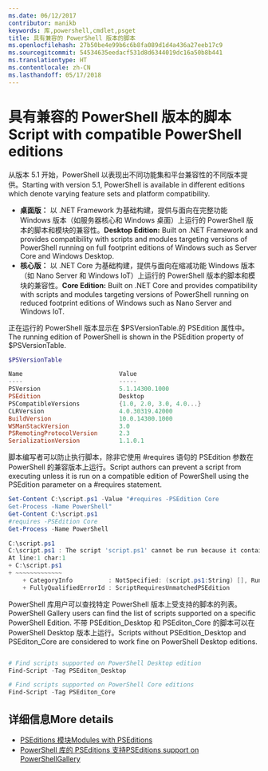 ```yaml
---
ms.date: 06/12/2017
contributor: manikb
keywords: 库,powershell,cmdlet,psget
title: 具有兼容的 PowerShell 版本的脚本
ms.openlocfilehash: 27b50be4e99b6c6b8fa089d1d4a436a27eeb17c9
ms.sourcegitcommit: 54534635eedacf531d8d6344019dc16a50b8b441
ms.translationtype: HT
ms.contentlocale: zh-CN
ms.lasthandoff: 05/17/2018
---
```

# <a name="script-with-compatible-powershell-editions"></a><span data-ttu-id="93be3-103">具有兼容的 PowerShell 版本的脚本</span><span class="sxs-lookup"><span data-stu-id="93be3-103">Script with compatible PowerShell editions</span></span>

<span data-ttu-id="93be3-104">从版本 5.1 开始，PowerShell 以表现出不同功能集和平台兼容性的不同版本提供。</span><span class="sxs-lookup"><span data-stu-id="93be3-104">Starting with version 5.1, PowerShell is available in different editions which denote varying feature sets and platform compatibility.</span></span>

- <span data-ttu-id="93be3-105">**桌面版：** 以 .NET Framework 为基础构建，提供与面向在完整功能 Windows 版本（如服务器核心和 Windows 桌面）上运行的 PowerShell 版本的脚本和模块的兼容性。</span><span class="sxs-lookup"><span data-stu-id="93be3-105">**Desktop Edition:** Built on .NET Framework and provides compatibility with scripts and modules targeting versions of PowerShell running on full footprint editions of Windows such as Server Core and Windows Desktop.</span></span>
- <span data-ttu-id="93be3-106">**核心版：** 以 .NET Core 为基础构建，提供与面向在缩减功能 Windows 版本（如 Nano Server 和 Windows IoT）上运行的 PowerShell 版本的脚本和模块的兼容性。</span><span class="sxs-lookup"><span data-stu-id="93be3-106">**Core Edition:** Built on .NET Core and provides compatibility with scripts and modules targeting versions of PowerShell running on reduced footprint editions of Windows such as Nano Server and Windows IoT.</span></span>

<span data-ttu-id="93be3-107">正在运行的 PowerShell 版本显示在 $PSVersionTable.的 PSEdition 属性中。</span><span class="sxs-lookup"><span data-stu-id="93be3-107">The running edition of PowerShell is shown in the PSEdition property of $PSVersionTable.</span></span>

```powershell
$PSVersionTable

Name                           Value
----                           -----
PSVersion                      5.1.14300.1000
PSEdition                      Desktop
PSCompatibleVersions           {1.0, 2.0, 3.0, 4.0...}
CLRVersion                     4.0.30319.42000
BuildVersion                   10.0.14300.1000
WSManStackVersion              3.0
PSRemotingProtocolVersion      2.3
SerializationVersion           1.1.0.1
```

<span data-ttu-id="93be3-108">脚本编写者可以防止执行脚本，除非它使用 #requires 语句的 PSEdition 参数在 PowerShell 的兼容版本上运行。</span><span class="sxs-lookup"><span data-stu-id="93be3-108">Script authors can prevent a script from executing unless it is run on a compatible edition of PowerShell using the PSEdition parameter on a #requires statement.</span></span>

```powershell
Set-Content C:\script.ps1 -Value "#requires -PSEdition Core
Get-Process -Name PowerShell"
Get-Content C:\script.ps1
#requires -PSEdition Core
Get-Process -Name PowerShell

C:\script.ps1
C:\script.ps1 : The script 'script.ps1' cannot be run because it contained a "#requires" statement for PowerShell Core edition. The edition of PowerShell that is required by the script does not match the currently running PowerShell Desktop edition.
At line:1 char:1
+ C:\script.ps1
+ ~~~~~~~~~~~~~
    + CategoryInfo          : NotSpecified: (script.ps1:String) [], RuntimeException
    + FullyQualifiedErrorId : ScriptRequiresUnmatchedPSEdition
```

<span data-ttu-id="93be3-109">PowerShell 库用户可以查找特定 PowerShell 版本上受支持的脚本的列表。</span><span class="sxs-lookup"><span data-stu-id="93be3-109">PowerShell Gallery users can find the list of scripts supported on a specific PowerShell Edition.</span></span>
<span data-ttu-id="93be3-110">不带 PSEdition_Desktop 和 PSEditon_Core 的脚本可以在 PowerShell Desktop 版本上运行。</span><span class="sxs-lookup"><span data-stu-id="93be3-110">Scripts without PSEdition_Desktop and PSEditon_Core are considered to work fine on PowerShell Desktop editions.</span></span>

```powershell

# Find scripts supported on PowerShell Desktop edition
Find-Script -Tag PSEditon_Desktop

# Find scripts supported on PowerShell Core editions
Find-Script -Tag PSEditon_Core

```

## <a name="more-details"></a><span data-ttu-id="93be3-111">详细信息</span><span class="sxs-lookup"><span data-stu-id="93be3-111">More details</span></span>

- [<span data-ttu-id="93be3-112">PSEditions 模块</span><span class="sxs-lookup"><span data-stu-id="93be3-112">Modules with PSEditions</span></span>](module-psedition-support.md)
- [<span data-ttu-id="93be3-113">PowerShell 库的 PSEditions 支持</span><span class="sxs-lookup"><span data-stu-id="93be3-113">PSEditions support on PowerShellGallery</span></span>](../how-to/finding-items/searching-by-psedition.md)